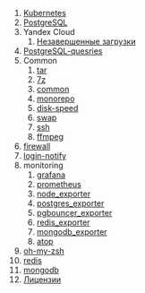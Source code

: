 1. [Kubernetes](kubernetes/README.md)
2. [PostgreSQL](postgres/README.md)
3. Yandex Cloud
    1. [Незавершенные загрузки](yandex-cloud/incomplete-downloads.md)
4. [PostgreSQL-quesries](postgres-queries/queries.md)
5. Common
    1. [tar](common/tar.md)
    2. [7z](common/7z.md)
    3. [common](common/common.md)
    4. [monorepo](common/monorepo.md)
    5. [disk-speed](common/disk-speed.md)
    6. [swap](common/swap.md)
    7. [ssh](common/ssh.md)
    7. [ffmpeg](common/ffmpeg.md)
6. [firewall](firewall/install.md)
7. [login-notify](login-notify/install.md)
8. monitoring
    1. [grafana](monitoring/grafana/install.md)
    2. [prometheus](monitoring/prometheus/install.md)
    3. [node_exporter](monitoring/node_exporter/install.md)
    4. [postgres_exporter](monitoring/postgres_exporter/install.md)
    5. [pgbouncer_exporter](monitoring/pgbouncer_exporter/install.md)
    6. [redis_exporter](monitoring/redis_exporter/install.md)
    7. [mongodb_exporter](monitoring/mongodb_exporter/install.md)
    8. [atop](monitoring/atop/install.md)
9. [oh-my-zsh](oh-my-zsh/install.md)
10. [redis](redis/install.md)
11. [mongodb](mongodb/install.md)
12. [Лицензии](license/README.md)
